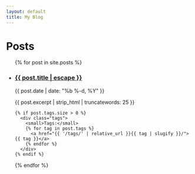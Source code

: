 ```yaml
---
layout: default
title: My Blog
---
```


<h1>Posts</h1>
<ul class="post-list">
  {% for post in site.posts %}
  <li>
    <h3>
      <a class="post-link" href="{{ post.url | relative_url }}">{{ post.title | escape }}</a>
    </h3>
    <span class="post-meta">{{ post.date | date: "%b %-d, %Y" }}</span>
    <p>{{ post.excerpt | strip_html | truncatewords: 25 }}</p>

    {% if post.tags.size > 0 %}
      <div class="tags">
        <small>Tags:</small>
        {% for tag in post.tags %}
          <a href="{{ '/tags/' | relative_url }}{{ tag | slugify }}/">{{ tag }}</a>
        {% endfor %}
      </div>
    {% endif %}
  </li>
  {% endfor %}
</ul>